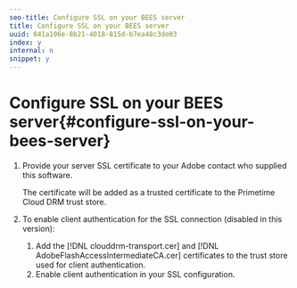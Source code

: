```yaml
---
seo-title: Configure SSL on your BEES server
title: Configure SSL on your BEES server
uuid: 041a106e-8b21-4018-815d-b7ea48c3de03
index: y
internal: n
snippet: y
---
```


# Configure SSL on your BEES server{#configure-ssl-on-your-bees-server}

1. Provide your server SSL certificate to your Adobe contact who supplied this software.

   The certificate will be added as a trusted certificate to the  Primetime Cloud DRM trust store.
1. To enable client authentication for the SSL connection (disabled in this version):
   1. Add the [!DNL clouddrm-transport.cer] and [!DNL AdobeFlashAccessIntermediateCA.cer] certificates to the trust store used for client authentication.
   1. Enable client authentication in your SSL configuration.
